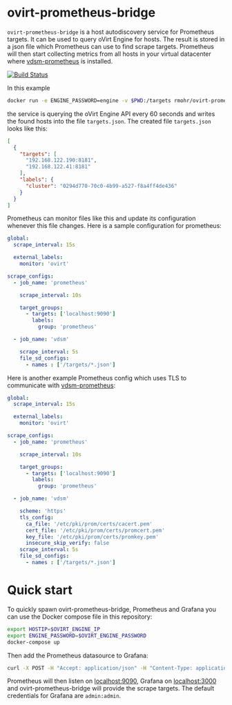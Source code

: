 # ovirt-prometheus-bridge

`ovirt-prometheus-bridge` is a host autodiscovery service for Prometheus
targets. It can be used to query oVirt Engine for hosts. The result is stored
in a json file which Prometheus can use to find scrape targets. Prometheus will
then start collecting metrics from all hosts in your virtual datacenter where
[vdsm-prometheus](https://github.com/rmohr/vdsm-prometheus) is installed.

[![Build Status](https://travis-ci.org/rmohr/ovirt-prometheus-bridge.svg?branch=master)](https://travis-ci.org/rmohr/ovirt-prometheus-bridge)

In this example
```bash
docker run -e ENGINE_PASSWORD=engine -v $PWD:/targets rmohr/ovirt-prometheus-bridge -update-interval 60 -no-verify -engine-url=https://localhost:8443 -output /targets/targets.json
```
the service is querying the oVirt Engine API every 60 seconds and writes the
found hosts into the file `targets.json`.  The created file `targets.json`
looks like this:

```json
[
  {
    "targets": [
      "192.168.122.190:8181",
      "192.168.122.41:8181"
    ],
    "labels": {
      "cluster": "0294d770-70c0-4b99-a527-f8a4ff4de436"
    }
  }
]
```

Prometheus can monitor files like this and update its configuration whenever
this file changes.  Here is a sample configuration for prometheus:

```yaml
global:
  scrape_interval: 15s

  external_labels:
    monitor: 'ovirt'

scrape_configs:
  - job_name: 'prometheus'

    scrape_interval: 10s

    target_groups:
      - targets: ['localhost:9090']
        labels:
          group: 'prometheus'

  - job_name: 'vdsm'

    scrape_interval: 5s
    file_sd_configs:
      - names : ['/targets/*.json']
```

Here is another example Prometheus config which uses TLS to communicate with
[vdsm-prometheus](https://github.com/rmohr/vdsm-prometheus):

```yaml
global:
  scrape_interval: 15s

  external_labels:
    monitor: 'ovirt'

scrape_configs:
  - job_name: 'prometheus'

    scrape_interval: 10s

    target_groups:
      - targets: ['localhost:9090']
        labels:
          group: 'prometheus'

  - job_name: 'vdsm'

    scheme: 'https'
    tls_config:
      ca_file: '/etc/pki/prom/certs/cacert.pem'
      cert_file: '/etc/pki/prom/certs/promcert.pem'
      key_file: '/etc/pki/prom/certs/promkey.pem'
      insecure_skip_verify: false
    scrape_interval: 5s
    file_sd_configs:
      - names : ['/targets/*.json']
```

# Quick start

To quickly spawn ovirt-prometheus-bridge, Prometheus and Grafana you can use
the Docker compose file in this repository:

```bash
export HOSTIP=$OVIRT_ENGINE_IP
export ENGINE_PASSWORD=$OVIRT_ENGINE_PASSWORD
docker-compose up
```

Then add the Prometheus datasource to Grafana:

```bash
curl -X POST -H "Accept: application/json" -H "Content-Type: application/json" --data '{ "name":"oVirt", "type":"prometheus", "url":"http://prometheus:9090", "access":"proxy", "basicAuth":false }' http://admin:admin@localhost:3000/api/datasources
```

Prometheus will then listen on [localhost:9090](http://localhost:9090), Grafana
on [localhost:3000](http://localhost:3000) and ovirt-prometheus-bridge will
provide the scrape targets. The default credentials for Grafana are
`admin:admin`.
